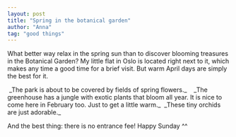 ```yaml
---
layout: post
title: "Spring in the botanical garden"
author: "Anna"
tag: "good things"
---
```


What better way relax in the spring sun than to discover blooming treasures in the Botanical Garden? My little flat in Oslo is located right next to it, which makes any time a good time for a brief visit. But warm April days are simply the best for it.
<br>

<img border="0" src="">
_The park is about to be covered by fields of spring flowers._

<img border="0" src="">

<img border="0" src="">




<img border="0" src="">
_The greenhouse has a jungle with exotic plants that bloom all year. It is nice to come here in February too. Just to get a little warm._


<img border="0" src="">
_These tiny orchids are just adorable._


<img border="0" src="">



 And the best thing: there is no entrance fee! Happy Sunday ^^
